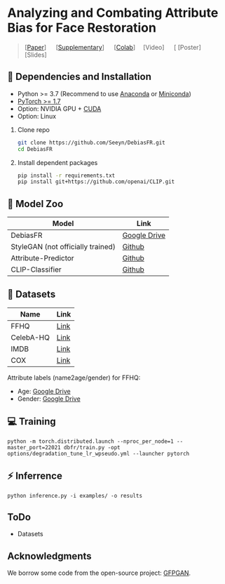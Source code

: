# Analyzing and Combating Attribute Bias for Face Restoration
> [[Paper]()] &emsp; [[Supplementary](https://drive.google.com/file/d/1FqAAC_c8mK6NO-FsDx0MkhvfdAirUsXs/view?usp=share_link)] &emsp; [[Colab](https://colab.research.google.com/drive/11V7E4-qAOtgiOK_4NaqJ6OPRSbHIdBph?usp=sharing)] &emsp;[Video] &emsp; [ [Poster] &emsp; [Slides]<br>
## :wrench: Dependencies and Installation

- Python >= 3.7 (Recommend to use [Anaconda](https://www.anaconda.com/download/#linux) or [Miniconda](https://docs.conda.io/en/latest/miniconda.html))
- [PyTorch >= 1.7](https://pytorch.org/)
- Option: NVIDIA GPU + [CUDA](https://developer.nvidia.com/cuda-downloads)
- Option: Linux

1. Clone repo

    ```bash
    git clone https://github.com/Seeyn/DebiasFR.git
    cd DebiasFR
    ```

1. Install dependent packages

    ```bash
    pip install -r requirements.txt
    pip install git+https://github.com/openai/CLIP.git
    ```
## 📖 Model Zoo

|  Model    | Link     |      
| ---- | ---- |
|  DebiasFR   |  [Google Drive](https://drive.google.com/file/d/10DmjHUC_3GCzi4G1WBEYxYLtgbuHIYdm/view?usp=share_link)   |   
|  StyleGAN (not officially trained)   |  [Github](https://github.com/Seeyn/DebiasFR/releases/download/v1/DebiasFR_stylegan.pth)     |   
|  Attribute-Predictor    |  [Github](https://github.com/Seeyn/DebiasFR/releases/download/v1/Attribute_predictor.pth)    |      
|  CLIP-Classifier    |  [Github](https://github.com/Seeyn/DebiasFR/releases/download/v1/Clip_classifier.pth)    |      

## 📖 Datasets

|  Name   | Link     |      
| ---- | ---- |
|  FFHQ   |  [Link]()   |   
|  CelebA-HQ   |  [Link]()     |   
|  IMDB  |  [Link]()    |      
|  COX   |  [Link]()    |   

Attribute labels (name2age/gender) for FFHQ:

- Age: [Google Drive](https://drive.google.com/file/d/1tf62TuCWwmgiswEvRoFx2Uz67ZNFG-AD/view?usp=drive_link)
- Gender: [Google Drive](https://drive.google.com/file/d/1zWqGzn9XzF85tCf4dTifVp6n0xEhKhB2/view?usp=drive_link)
## :computer: Training
```
python -m torch.distributed.launch --nproc_per_node=1 --master_port=22021 dbfr/train.py -opt options/degradation_tune_lr_wpseudo.yml --launcher pytorch
```
## :zap: Inferrence


```
python inference.py -i examples/ -o results
```

## ToDo

- Datasets

## Acknowledgments
We borrow some code from the open-source project: [GFPGAN](https://github.com/TencentARC/GFPGAN).
